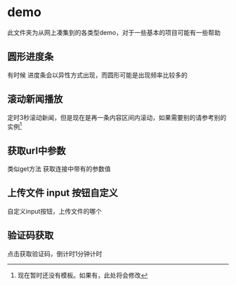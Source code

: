 # demo

此文件夹为从网上凑集到的各类型demo，对于一些基本的项目可能有一些帮助



## 圆形进度条

有时候 进度条会以异性方式出现，而圆形可能是出现频率比较多的





## 滚动新闻播放

定时3秒滚动新闻，但是现在是再一条内容区间内滚动，如果需要别的请参考别的实例[^修改1]

[^修改1]: 现在暂时还没有模板。如果有，此处将会修改 



## 获取url中参数

类似get方法 获取连接中带有的参数值



## 上传文件 input 按钮自定义

自定义input按钮，上传文件的哪个



## 验证码获取

点击获取验证码，倒计时1分钟计时